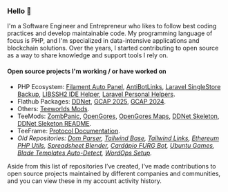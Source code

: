 ### Hello 👋

I'm a Software Engineer and Entrepreneur who likes to follow best coding practices and develop maintainable code. My programming language of focus is PHP, and I'm specialized in data-intensive applications and blockchain solutions. Over the years, I started contributing to open source as a way to share knowledge and support tools I rely on.

####  Open source projects I'm working / or have worked on

- PHP Ecosystem: [Filament Auto Panel](https://github.com/miguilimzero/filament-auto-panel), [AntiBotLinks](https://github.com/miguilimzero/antibotlinks), [Laravel SingleStore Backup](https://github.com/miguilimzero/laravel-singlestore-backup), [LIBSSH2 IDE Helper](https://github.com/miguilimzero/libssh2-ide-helper), [Laravel Personal Helpers](https://github.com/miguilimzero/laravel-personal-helpers).
- Flathub Packages: [DDNet](https://github.com/flathub/tw.ddnet.ddnet), [GCAP 2025](https://github.com/flathub/br.gov.fazenda.receita.gcap2025), [GCAP 2024](https://github.com/flathub/br.gov.fazenda.receita.gcap2024).
- Others: [Teeworlds Mods](https://github.com/miguilimzero/teeworlds-mods).
- TeeMods: [ZombPanic](https://github.com/teemods/zombpanic), [OpenGores](https://github.com/teemods/opengores), [OpenGores Maps](https://github.com/teemods/opengores-maps), [DDNet Skeleton](https://github.com/teemods/ddnet-skeleton), [DDNet Sleketon README](https://github.com/teemods/ddnet-skeleton-readme).
- TeeFrame: [Protocol Documentation](https://github.com/teeframe/protocol-documentation).
- _Old Repositories: [Dom Parser](https://github.com/miguilimzero/dom-parser), [Tailwind Base](https://github.com/miguilimzero/tailwind-base), [Tailwind Links](https://github.com/miguilimzero/tailwind-links), [Ethereum PHP Utils](https://github.com/miguilimzero/ethereum-php-utils), [Spreadsheet Blender](https://github.com/miguilimzero/spreadsheet-blender), [Cardápio FURG Bot](https://github.com/miguilimzero/cardapio-furg-bot), [Ubuntu Games](https://github.com/miguilimzero/ubuntu-games), [Blade Templates Auto-Detect](https://github.com/miguilimzero/blade-templates-autodetect), [WordOps Setup](https://github.com/miguilimzero/wordops-setup)._

Aside from this list of repositories I’ve created, I’ve made contributions to open source projects maintained by different companies and communities, and you can view these in my account activity history.
